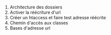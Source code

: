 1. Architecture des dossiers
2. Activer la réécriture d'url
3. Créer un htaccess et faire test adresse réécrite
4. Chemin d'accès aux classes
5. Bases d'adresse url
